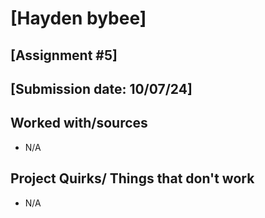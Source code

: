 # [Hayden bybee]
## [Assignment #5]
## [Submission date: 10/07/24]
## Worked with/sources 
* N/A
## Project Quirks/ Things that don't work
* N/A
